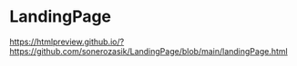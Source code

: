 # LandingPage
https://htmlpreview.github.io/?https://github.com/sonerozasik/LandingPage/blob/main/landingPage.html
